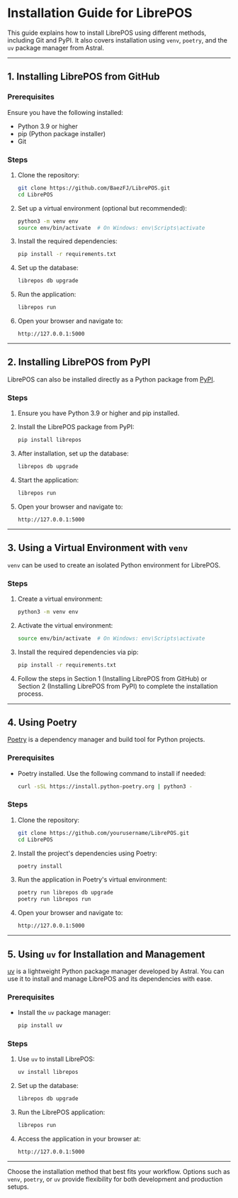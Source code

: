 # Installation Guide for LibrePOS

This guide explains how to install LibrePOS using different methods, including Git and PyPI. It also covers installation using `venv`, `poetry`, and the `uv` package manager from Astral.

---

## 1. Installing LibrePOS from GitHub

### Prerequisites

Ensure you have the following installed:

- Python 3.9 or higher
- pip (Python package installer)
- Git

### Steps

1. Clone the repository:
   ```bash
   git clone https://github.com/BaezFJ/LibrePOS.git
   cd LibrePOS
   ```

2. Set up a virtual environment (optional but recommended):
   ```bash
   python3 -m venv env
   source env/bin/activate  # On Windows: env\Scripts\activate
   ```

3. Install the required dependencies:
   ```bash
   pip install -r requirements.txt
   ```

4. Set up the database:
   ```bash
   librepos db upgrade
   ```

5. Run the application:
   ```bash
   librepos run
   ```

6. Open your browser and navigate to:
   ```
   http://127.0.0.1:5000
   ```

---

## 2. Installing LibrePOS from PyPI

LibrePOS can also be installed directly as a Python package from [PyPI](https://pypi.org/project/librepos/).

### Steps

1. Ensure you have Python 3.9 or higher and pip installed.

2. Install the LibrePOS package from PyPI:
   ```bash
   pip install librepos
   ```

3. After installation, set up the database:
   ```bash
   librepos db upgrade
   ```

4. Start the application:
   ```bash
   librepos run
   ```

5. Open your browser and navigate to:
   ```
   http://127.0.0.1:5000
   ```

---

## 3. Using a Virtual Environment with `venv`

`venv` can be used to create an isolated Python environment for LibrePOS.

### Steps

1. Create a virtual environment:
   ```bash
   python3 -m venv env
   ```

2. Activate the virtual environment:
   ```bash
   source env/bin/activate  # On Windows: env\Scripts\activate
   ```

3. Install the required dependencies via pip:
   ```bash
   pip install -r requirements.txt
   ```

4. Follow the steps in Section 1 (Installing LibrePOS from GitHub) or Section 2 (Installing LibrePOS from PyPI) to complete the installation process.

---

## 4. Using Poetry

[Poetry](https://python-poetry.org/) is a dependency manager and build tool for Python projects.

### Prerequisites

- Poetry installed. Use the following command to install if needed:
  ```bash
  curl -sSL https://install.python-poetry.org | python3 -
  ```

### Steps

1. Clone the repository:
   ```bash
   git clone https://github.com/yourusername/LibrePOS.git
   cd LibrePOS
   ```

2. Install the project's dependencies using Poetry:
   ```bash
   poetry install
   ```

3. Run the application in Poetry's virtual environment:
   ```bash
   poetry run librepos db upgrade
   poetry run librepos run
   ```

4. Open your browser and navigate to:
   ```
   http://127.0.0.1:5000
   ```

---

## 5. Using `uv` for Installation and Management

[uv](https://docs.astral.sh/uv/) is a lightweight Python package manager developed by Astral. You can use it to install and manage LibrePOS and its dependencies with ease.

### Prerequisites

- Install the `uv` package manager:
  ```bash
  pip install uv
  ```

### Steps

1. Use `uv` to install LibrePOS:
   ```bash
   uv install librepos
   ```

2. Set up the database:
   ```bash
   librepos db upgrade
   ```

3. Run the LibrePOS application:
   ```bash
   librepos run
   ```

4. Access the application in your browser at:
   ```
   http://127.0.0.1:5000
   ```

---

Choose the installation method that best fits your workflow. Options such as `venv`, `poetry`, or `uv` provide flexibility for both development and production setups.